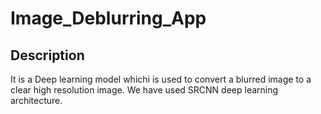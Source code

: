 # Image_Deblurring_App

## Description

It is a Deep learning model whichi is used to convert a blurred image to a clear high resolution image.
We have used SRCNN deep learning architecture.
